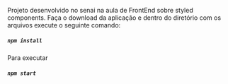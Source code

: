 Projeto desenvolvido no senai na aula de FrontEnd sobre styled components. Faça o download da aplicação e dentro do diretório com os arquivos execute o seguinte comando:

##### `npm install`

Para executar

##### `npm start`

